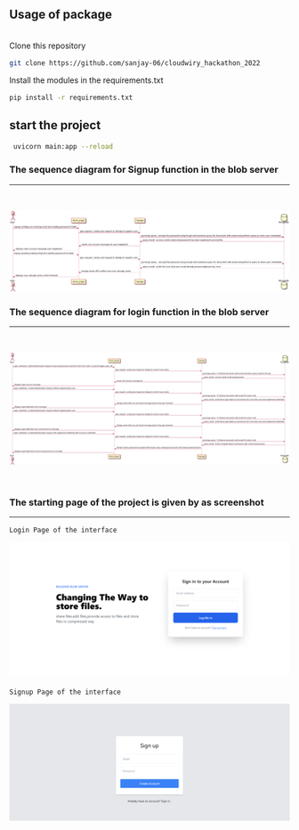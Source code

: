 ## Usage of package
<br>
Clone this repository

```bash
git clone https://github.com/sanjay-06/cloudwiry_hackathon_2022
```

Install the modules in the requirements.txt

```bash
pip install -r requirements.txt
```
## start the project

```bash
 uvicorn main:app --reload
```


### The sequence diagram for Signup function in the blob server
<hr>
<br>

![Sequence](screenshots/signupsequence.png)

### The sequence diagram for login function in the blob server
<hr>
<br>

![Sequence](screenshots/loginsequence.png)


<br>

### The starting page of the project is given by as screenshot

<hr>

```
Login Page of the interface
```
![LOGIN](screenshots/login.png)

```
Signup Page of the interface
```
![SIGNUP](screenshots/signup.png)
